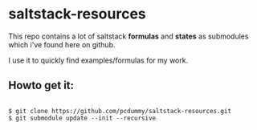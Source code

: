 # saltstack-resources
This repo contains a lot of saltstack **formulas** and **states** as submodules which i've found here on github.

I use it to quickly find examples/formulas for my work.

## Howto get it:
<pre><code>
$ git clone https://github.com/pcdummy/saltstack-resources.git
$ git submodule update --init --recursive
</code></pre>
